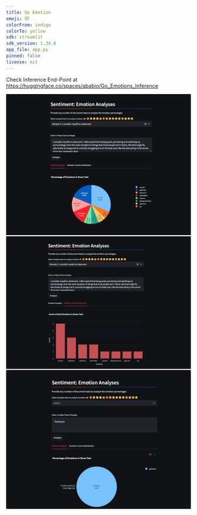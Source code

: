 ```yaml
---
title: Go Emotion
emoji: 😻
colorFrom: indigo
colorTo: yellow
sdk: streamlit
sdk_version: 1.34.0
app_file: app.py
pinned: false
license: mit
---
```



Check Inference End-Point at https://huggingface.co/spaces/ababio/Go_Emotions_Inference


![Emotion Inference](image/2.png)
![Emotion Inference](image/1.png)
![Emotion Inference](image/3.png)
